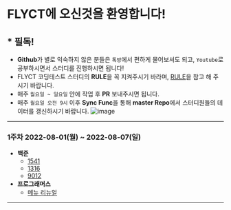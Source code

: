 # FLYCT에 오신것을 환영합니다!

## * **필독!**
- **Github**가 별로 익숙하지 않은 분들은 `톡방`에서 편하게 물어보셔도 되고, `Youtube`로 공부하시면서 스터디를 진행하시면 됩니다!
- FLYCT 코딩테스트 스터디의 **RULE**을 꼭 지켜주시기 바라며, [RULE](https://github.com/Hitbee-dev/FLYCT/tree/master/flyct_rule)을 참고 해 주시기 바랍니다.
- 매주 `월요일 ~ 일요일` 안에 작업 후 **PR** 보내주시면 됩니다.
- 매주 `월요일 오전 9시` 이후 **Sync Func**을 통해 **master Repo**에서 스터디원들의 데이터를 갱신하시기 바랍니다.
  ![image](https://user-images.githubusercontent.com/83276163/181755337-94aac2b6-ab48-45ee-9796-0d80a7f198db.png)

---
### 1주차 2022-08-01(월) ~ 2022-08-07(일)
- **백준**
  - [1541](https://www.acmicpc.net/problem/1541)
  - [1316](https://www.acmicpc.net/problem/1316)
  - [9012](https://www.acmicpc.net/problem/9012)
- **프로그래머스**
  - [메뉴 리뉴얼](https://school.programmers.co.kr/learn/courses/30/lessons/72411)
---
